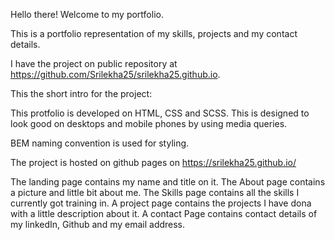 Hello there! Welcome to my portfolio.

This is a portfolio representation of my skills, projects and my contact details.

I have the project on public repository at https://github.com/Srilekha25/srilekha25.github.io.

This the short intro for the project:

This protfolio is developed on HTML, CSS and SCSS. This is designed to look good on desktops and mobile phones by using media queries.

BEM naming convention is used for styling.

The project is hosted on github pages on https://srilekha25.github.io/

The landing page contains my name and title on it. The About page contains a picture and little bit about me. The Skills page contains all the skills I currently got training in. A project page contains the projects I have dona with a little description about it. A contact Page contains contact details of my linkedIn, Github and my email address.
